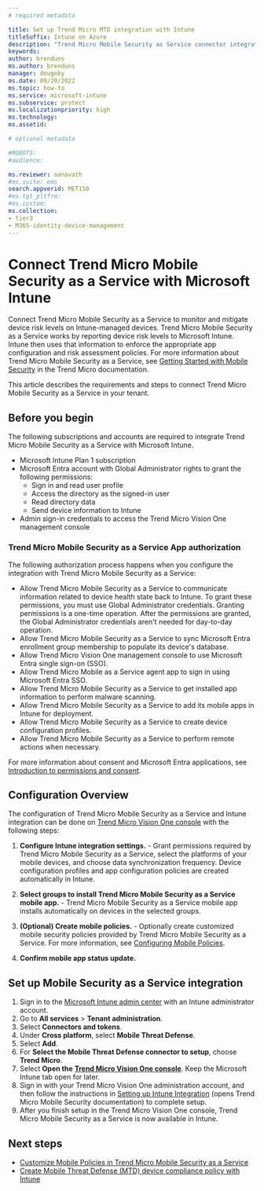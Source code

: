```yaml
---
# required metadata

title: Set up Trend Micro MTD integration with Intune
titleSuffix: Intune on Azure
description: "Trend Micro Mobile Security as Service connector integration with Intune"
keywords:
author: brenduns
ms.author: brenduns
manager: dougeby
ms.date: 09/20/2022
ms.topic: how-to
ms.service: microsoft-intune
ms.subservice: protect
ms.localizationpriority: high
ms.technology:
ms.assetid: 

# optional metadata

#ROBOTS:
#audience:

ms.reviewer: aanavath
#ms.suite: ems
search.appverid: MET150
#ms.tgt_pltfrm:
#ms.custom:
ms.collection:
- tier3
- M365-identity-device-management
---
```


# Connect Trend Micro Mobile Security as a Service with Microsoft Intune

Connect Trend Micro Mobile Security as a Service to monitor and mitigate device risk levels on Intune-managed devices. Trend Micro Mobile Security as a Service works by reporting device risk levels to Microsoft Intune. Intune then uses that information to enforce the appropriate app configuration and risk assessment policies. For more information about Trend Micro Mobile Security as a Service, see [Getting Started with Mobile Security](https://docs.trendmicro.com/en-us/enterprise/trend-vision-one/mobile-security/getting-started-with_003.aspx) in the Trend Micro documentation.        

This article describes the requirements and steps to connect Trend Micro Mobile Security as a Service in your tenant.

## Before you begin

The following subscriptions and accounts are required to integrate Trend Micro Mobile Security as a Service with Microsoft Intune.

- Microsoft Intune Plan 1 subscription
- Microsoft Entra account with Global Administrator rights to grant the following permissions:
  - Sign in and read user profile
  - Access the directory as the signed-in user
  - Read directory data
  - Send device information to Intune
- Admin sign-in credentials to access the Trend Micro Vision One management console

### Trend Micro Mobile Security as a Service App authorization

The following authorization process happens when you configure the integration with Trend Micro Mobile Security as a Service:

- Allow Trend Micro Mobile Security as a Service to communicate information related to device health state back to Intune. To grant these permissions, you must use Global Administrator credentials. Granting permissions is a one-time operation. After the permissions are granted, the Global Administrator credentials aren't needed for day-to-day operation.
- Allow Trend Micro Mobile Security as a Service to sync Microsoft Entra enrollment group membership to populate its device's database.
- Allow Trend Micro Vision One management console to use Microsoft Entra single sign-on (SSO).
- Allow Trend Micro Mobile as a Service agent app to sign in using Microsoft Entra SSO.
- Allow Trend Micro Mobile Security as a Service to get installed app information to perform malware  scanning.
- Allow Trend Micro Mobile Security as a Service to add its mobile apps in Intune for deployment.
- Allow Trend Micro Mobile Security as a Service to create device configuration profiles.
- Allow Trend Micro Mobile Security as a Service to perform remote actions when necessary.

For more information about consent and Microsoft Entra applications, see [Introduction to permissions and consent](/azure/active-directory/develop/v2-permissions-and-consent).

## Configuration Overview

The configuration of Trend Micro Mobile Security as a Service and Intune integration can be done on [Trend Micro Vision One console](https://portal.xdr.trendmicro.com/) with the following steps:

1. **Configure Intune integration settings.** - Grant permissions required by Trend Micro Mobile Security as a Service, select the platforms of your mobile devices, and choose data synchronization frequency. Device configuration profiles and app configuration policies are created automatically in Intune.

2. **Select groups to install Trend Micro Mobile Security as a Service mobile app.** - Trend Micro Mobile Security as a Service mobile app installs automatically on devices in the selected groups.

3. **(Optional) Create mobile policies.** - Optionally create customized mobile security policies provided by Trend Micro Mobile Security as a Service. For more information, see [Configuring Mobile Policies](https://docs.trendmicro.com/en-us/enterprise/trend-micro-xdr-help/configuringmobilepolicy).

4. **Confirm mobile app status update.**

## Set up Mobile Security as a Service integration

1. Sign in to the [Microsoft Intune admin center](https://go.microsoft.com/fwlink/?linkid=2109431) with an Intune administrator account.
2. Go to **All services** > **Tenant administration**.
3. Select **Connectors and tokens**.
4. Under **Cross platform**, select **Mobile Threat Defense**.
5. Select **Add**.
6. For **Select the Mobile Threat Defense connector to setup**, choose **Trend Micro**.
7. Select **Open the** [**Trend Micro Vision One console**](https://portal.xdr.trendmicro.com/). Keep the Microsoft Intune tab open for later.
8. Sign in with your Trend Micro Vision One administration account, and then follow the instructions in [Setting up Intune Integration](https://docs.trendmicro.com/en-us/enterprise/trend-vision-one/mobile-security/getting-started-with_003.aspx) (opens Trend Micro Mobile Security documentation) to complete setup.
9. After you finish setup in the Trend Micro Vision One console, Trend Micro Mobile Security as a Service is now available in Intune.

## Next steps

- [Customize Mobile Policies in Trend Micro Mobile Security as a Service](https://docs.trendmicro.com/en-us/enterprise/trend-vision-one/mobile-security/integration-with-mdm/mobile-policy/configuring-mobile-p.aspx)
- [Create Mobile Threat Defense (MTD) device compliance policy with Intune](../protect/mtd-device-compliance-policy-create.md)
